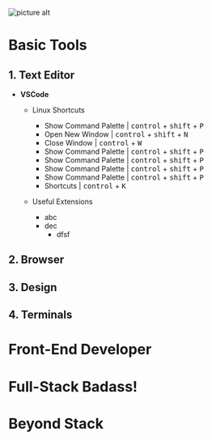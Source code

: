 ![picture alt](https://github.com/aayush4vedi/The-Hitchhikers-Guide-to-the-Full-Stack-Developer/blob/master/Media/wallpaper.jpg)

# Basic Tools
## 1. Text Editor
* **VSCode**<br/>
    * Linux Shortcuts
        * Show Command Palette | <kbd>control</kbd> + <kbd>shift</kbd> + <kbd>P</kbd>
        * Open New Window      | <kbd>control</kbd> + <kbd>shift</kbd> + <kbd>N</kbd>
        * Close Window         | <kbd>control</kbd> + <kbd>W</kbd>
        * Show Command Palette | <kbd>control</kbd> + <kbd>shift</kbd> + <kbd>P</kbd>
        * Show Command Palette | <kbd>control</kbd> + <kbd>shift</kbd> + <kbd>P</kbd>
        * Show Command Palette | <kbd>control</kbd> + <kbd>shift</kbd> + <kbd>P</kbd>
        * Show Command Palette | <kbd>control</kbd> + <kbd>shift</kbd> + <kbd>P</kbd>
        * Shortcuts            | <kbd>control</kbd> + <kbd>K</kbd>

    * Useful Extensions
        * abc
        * dec
            * dfsf    

## 2. Browser

## 3. Design

## 4. Terminals


# Front-End Developer


# Full-Stack Badass!


# Beyond Stack

